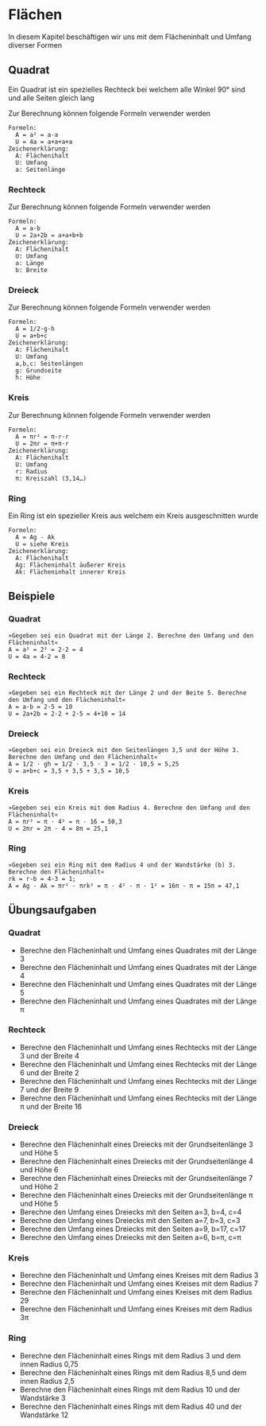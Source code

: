# Flächen

In diesem Kapitel beschäftigen wir uns mit dem Flächeninhalt und Umfang diverser Formen

## Quadrat

Ein Quadrat ist ein spezielles Rechteck bei welchem alle Winkel 90° sind und alle Seiten gleich lang

Zur Berechnung können folgende Formeln verwender werden
```
Formeln:
  A = a² = a·a
  U = 4a = a+a+a+a
Zeichenerklärung:
  A: Flächenihalt
  U: Umfang
  a: Seitenlänge
```

### Rechteck
Zur Berechnung können folgende Formeln verwender werden
```
Formeln:
  A = a·b
  U = 2a+2b = a+a+b+b
Zeichenerklärung:
  A: Flächenihalt
  U: Umfang
  a: Länge
  b: Breite
```

### Dreieck
Zur Berechnung können folgende Formeln verwender werden
```
Formeln:
  A = 1/2·g·h
  U = a+b+c
Zeichenerklärung:
  A: Flächenihalt
  U: Umfang
  a,b,c: Seitenlängen
  g: Grundseite
  h: Höhe
```

### Kreis
Zur Berechnung können folgende Formeln verwender werden
```
Formeln:
  A = πr² = π·r·r
  U = 2πr = π+π·r
Zeichenerklärung:
  A: Flächenihalt
  U: Umfang
  r: Radius
  π: Kreiszahl (3,14…)
```

### Ring
Ein Ring ist ein spezieller Kreis aus welchem ein Kreis ausgeschnitten wurde
```
Formeln:
  A = Ag - Ak
  U = siehe Kreis
Zeichenerklärung:
  A: Flächenihalt
  Ag: Flächeninhalt äußerer Kreis
  Ak: Flächeninhalt innerer Kreis
```

## Beispiele

### Quadrat
```
»Gegeben sei ein Quadrat mit der Länge 2. Berechne den Umfang und den Flächeninhalt«
A = a² = 2² = 2·2 = 4
U = 4a = 4·2 = 8
```

### Rechteck
```
»Gegeben sei ein Rechteck mit der Länge 2 und der Beite 5. Berechne den Umfang und den Flächeninhalt«
A = a·b = 2·5 = 10
U = 2a+2b = 2·2 + 2·5 = 4+10 = 14
```

### Dreieck
```
»Gegeben sei ein Dreieck mit den Seitenlängen 3,5 und der Höhe 3. Berechne den Umfang und den Flächeninhalt«
A = 1/2 · gh = 1/2 · 3,5 · 3 = 1/2 · 10,5 = 5,25
U = a+b+c = 3,5 + 3,5 + 3,5 = 10,5
```

### Kreis
```
»Gegeben sei ein Kreis mit dem Radius 4. Berechne den Umfang und den Flächeninhalt«
A = πr² = π · 4² = π · 16 = 50,3
U = 2πr = 2π · 4 = 8π = 25,1
```

### Ring
```
»Gegeben sei ein Ring mit dem Radius 4 und der Wandstärke (b) 3. Berechne den Flächeninhalt«
rk = r-b = 4-3 = 1;
A = Ag - Ak = πr² - πrk² = π · 4² - π · 1² = 16π - π = 15π = 47,1
```

## Übungsaufgaben

### Quadrat
 - Berechne den Flächeninhalt und Umfang eines Quadrates mit der Länge 3
 - Berechne den Flächeninhalt und Umfang eines Quadrates mit der Länge 4
 - Berechne den Flächeninhalt und Umfang eines Quadrates mit der Länge 5
 - Berechne den Flächeninhalt und Umfang eines Quadrates mit der Länge π

### Rechteck
 - Berechne den Flächeninhalt und Umfang eines Rechtecks mit der Länge 3 und der Breite 4
 - Berechne den Flächeninhalt und Umfang eines Rechtecks mit der Länge 6 und der Breite 2
 - Berechne den Flächeninhalt und Umfang eines Rechtecks mit der Länge 7 und der Breite 9
 - Berechne den Flächeninhalt und Umfang eines Rechtecks mit der Länge π und der Breite 16

### Dreieck
 - Berechne den Flächeninhalt eines Dreiecks mit der Grundseitenlänge 3 und Höhe 5
 - Berechne den Flächeninhalt eines Dreiecks mit der Grundseitenlänge 4 und Höhe 6
 - Berechne den Flächeninhalt eines Dreiecks mit der Grundseitenlänge 7 und Höhe 2
 - Berechne den Flächeninhalt eines Dreiecks mit der Grundseitenlänge π und Höhe 5
 - Berechne den Umfang eines Dreiecks mit den Seiten a=3, b=4, c=4
 - Berechne den Umfang eines Dreiecks mit den Seiten a=7, b=3, c=3
 - Berechne den Umfang eines Dreiecks mit den Seiten a=9, b=17, c=17
 - Berechne den Umfang eines Dreiecks mit den Seiten a=6, b=π, c=π

### Kreis
 - Berechne den Flächeninhalt und Umfang eines Kreises mit dem Radius 3
 - Berechne den Flächeninhalt und Umfang eines Kreises mit dem Radius 7
 - Berechne den Flächeninhalt und Umfang eines Kreises mit dem Radius 29
 - Berechne den Flächeninhalt und Umfang eines Kreises mit dem Radius 3π
 
 ### Ring
 - Berechne den Flächeninhalt eines Rings mit dem Radius 3 und dem innen Radius 0,75
 - Berechne den Flächeninhalt eines Rings mit dem Radius 8,5 und dem innen Radius 2,5
 - Berechne den Flächeninhalt eines Rings mit dem Radius 10 und der Wandstärke 3
 - Berechne den Flächeninhalt eines Rings mit dem Radius 40 und der Wandstärke 12
